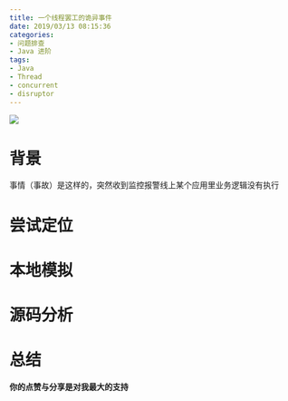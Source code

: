 ```yaml
---
title: 一个线程罢工的诡异事件
date: 2019/03/13 08:15:36 
categories: 
- 问题排查
- Java 进阶
tags: 
- Java
- Thread
- concurrent
- disruptor
---
```


![](https://ws1.sinaimg.cn/large/006tKfTcly1g0z9cox30rj31c00u010w.jpg)

# 背景 

事情（事故）是这样的，突然收到监控报警线上某个应用里业务逻辑没有执行

# 尝试定位

# 本地模拟

# 源码分析

# 总结


**你的点赞与分享是对我最大的支持**

